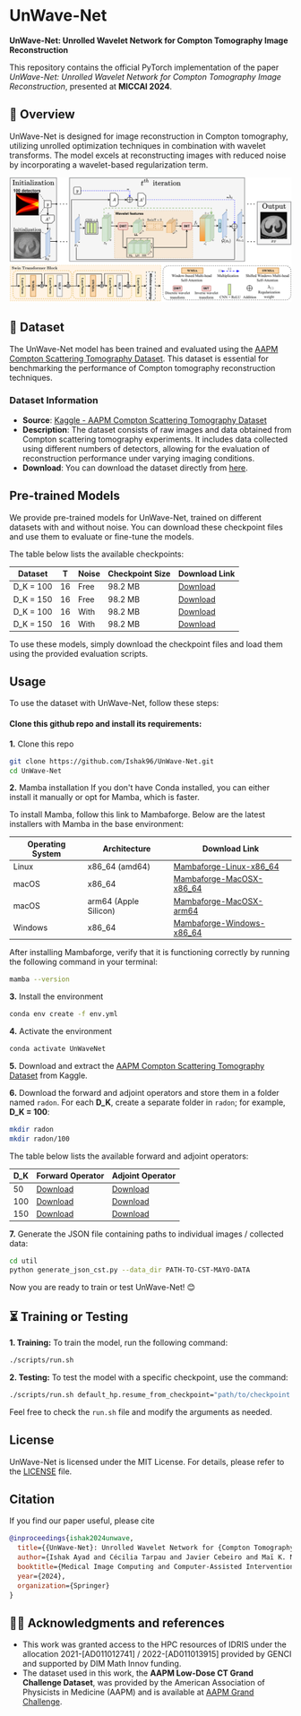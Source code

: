 # UnWave-Net
**UnWave-Net: Unrolled Wavelet Network for Compton Tomography Image Reconstruction**

This repository contains the official PyTorch implementation of the paper _UnWave-Net: Unrolled Wavelet Network for Compton Tomography Image Reconstruction_, presented at **MICCAI 2024**.

## 🧐 Overview
UnWave-Net is designed for image reconstruction in Compton tomography, utilizing unrolled optimization techniques in combination with wavelet transforms. The model excels at reconstructing images with reduced noise by incorporating a wavelet-based regularization term.

![](assets/unwave-net-overview.png)

## 💾 Dataset
The UnWave-Net model has been trained and evaluated using the [AAPM Compton Scattering Tomography Dataset](https://www.kaggle.com/datasets/ishak21/aapm-cst). This dataset is essential for benchmarking the performance of Compton tomography reconstruction techniques.

### Dataset Information
- **Source**: [Kaggle - AAPM Compton Scattering Tomography Dataset](https://www.kaggle.com/datasets/ishak21/aapm-cst)
- **Description**: The dataset consists of raw images and data obtained from Compton scattering tomography experiments. It includes data collected using different numbers of detectors, allowing for the evaluation of reconstruction performance under varying imaging conditions.
- **Download**: You can download the dataset directly from [here](https://www.kaggle.com/datasets/ishak21/aapm-cst).

## Pre-trained Models
We provide pre-trained models for UnWave-Net, trained on different datasets with and without noise. You can download these checkpoint files and use them to evaluate or fine-tune the models.

The table below lists the available checkpoints:

| Dataset   | T  | Noise  | Checkpoint Size | Download Link                                                                                   |
| --------- | -- | ------ | --------------- | ----------------------------------------------------------------------------------------------- |
| D_K = 100 | 16 | Free   | 98.2 MB         | [Download](https://drive.google.com/file/d/1CYbxA6pzSrWdhwQP02U8qVl6VqldH2Wr/view?usp=sharing)  |
| D_K = 150 | 16 | Free   | 98.2 MB         | [Download](https://drive.google.com/file/d/1WBZFehPSOu0wOuDHMejIB7rmWKHYX1_x/view?usp=sharing)  |
| D_K = 100 | 16 | With   | 98.2 MB         | [Download](https://drive.google.com/file/d/1Si1JbAJpr2EhPbpgy5OqsI6b-bXW6mF_/view?usp=sharing)  |
| D_K = 150 | 16 | With   | 98.2 MB         | [Download](https://drive.google.com/file/d/1QMANsUcuJXTms7Z2ag8tt3EfPx7Sthw1/view?usp=sharing)  |

To use these models, simply download the checkpoint files and load them using the provided evaluation scripts.

## Usage
To use the dataset with UnWave-Net, follow these steps:
#### Clone this github repo and install its requirements:
**1.** Clone this repo
```sh
git clone https://github.com/Ishak96/UnWave-Net.git
cd UnWave-Net
```
**2.** Mamba installation
If you don't have Conda installed, you can either install it manually or opt for Mamba, which is faster. 

To install Mamba, follow this link to Mambaforge. Below are the latest installers with Mamba in the base environment:

| Operating System | Architecture          | Download Link                                                                                      |
|------------------|-----------------------|---------------------------------------------------------------------------------------------------|
| Linux            | x86_64 (amd64)        | [Mambaforge-Linux-x86_64](https://github.com/conda-forge/miniforge/releases/latest/download/Mambaforge-Linux-x86_64.sh)      |
| macOS            | x86_64                | [Mambaforge-MacOSX-x86_64](https://github.com/conda-forge/miniforge/releases/latest/download/Mambaforge-MacOSX-x86_64.sh)    |
| macOS            | arm64 (Apple Silicon) | [Mambaforge-MacOSX-arm64](https://github.com/conda-forge/miniforge/releases/latest/download/Mambaforge-MacOSX-arm64.sh)      |
| Windows          | x86_64                | [Mambaforge-Windows-x86_64](https://github.com/conda-forge/miniforge/releases/latest/download/Mambaforge-Windows-x86_64.exe)  |

After installing Mambaforge, verify that it is functioning correctly by running the following command in your terminal:

```bash
mamba --version
```
**3.** Install the environment
```sh
conda env create -f env.yml
```

**4.** Activate the environment
```sh
conda activate UnWaveNet
```

**5.** Download and extract the [AAPM Compton Scattering Tomography Dataset](https://www.kaggle.com/datasets/ishak21/aapm-cst) from Kaggle.

**6.** Download the forward and adjoint operators and store them in a folder named `radon`. For each **D_K**, create a separate folder in `radon`; for example, **D_K = 100**:
```bash
mkdir radon
mkdir radon/100
```

The table below lists the available forward and adjoint operators:

| **D_K** | **Forward Operator** | **Adjoint Operator** |
|--------|----------------------|----------------------|
| 50     | [Download](https://drive.google.com/file/d/1pjQEAi0lAvpe9YFufcmQCFkO5ZLiamDK/view?usp=drive_link)  | [Download](https://drive.google.com/file/d/1XhQw04jFfPQGTxB-_MGwee-zAElUXuoW/view?usp=drive_link)  |
| 100    | [Download](https://drive.google.com/file/d/1erwVY1UbVJSBXJS2hSF4CMCGher72EJy/view?usp=drive_link)  | [Download](https://drive.google.com/file/d/1yOVZKcuYB9AvMBPoJWHG-oV2r8rJsRVb/view?usp=drive_link)  |
| 150    | [Download](https://drive.google.com/file/d/1Np2pYGSxaRvaVOZ-3cmJlf2EI4nvZmRN/view?usp=drive_link)  | [Download](https://drive.google.com/file/d/1Fe3KBXUxm55P8yhHb65KSgJuEAPBVet4/view?usp=drive_link)  |

**7.** Generate the JSON file containing paths to individual images / collected data:
```bash
cd util
python generate_json_cst.py --data_dir PATH-TO-CST-MAYO-DATA
```

Now you are ready to train or test UnWave-Net! 😊

##  ⏳ Training or Testing
**1. Training:**
To train the model, run the following command:
```bash
./scripts/run.sh
```

**2. Testing:**
To test the model with a specific checkpoint, use the command:
```bash
./scripts/run.sh default_hp.resume_from_checkpoint="path/to/checkpoint.ckpt" train=False test=True
```
Feel free to check the `run.sh` file and modify the arguments as needed.

## License
UnWave-Net is licensed under the MIT License. For details, please refer to the [LICENSE](LICENSE) file.

## Citation
If you find our paper useful, please cite

```bibtex
@inproceedings{ishak2024unwave,
  title={{UnWave-Net}: Unrolled Wavelet Network for {Compton Tomography} Image Reconstruction},
  author={Ishak Ayad and Cécilia Tarpau and Javier Cebeiro and Maï K. Nguyen},
  booktitle={Medical Image Computing and Computer-Assisted Intervention--MICCAI 2024},
  year={2024},
  organization={Springer}
}
```

## 👩‍⚖️ Acknowledgments and references
- This work was granted access to the HPC resources of IDRIS under the allocation 2021-[AD011012741] / 2022-[AD011013915] provided by GENCI and supported by DIM Math Innov funding.
- The dataset used in this work, the **AAPM Low-Dose CT Grand Challenge Dataset**, was provided by the American Association of Physicists in Medicine (AAPM) and is available at [AAPM Grand Challenge](https://www.aapm.org/GrandChallenge/LowDoseCT/).